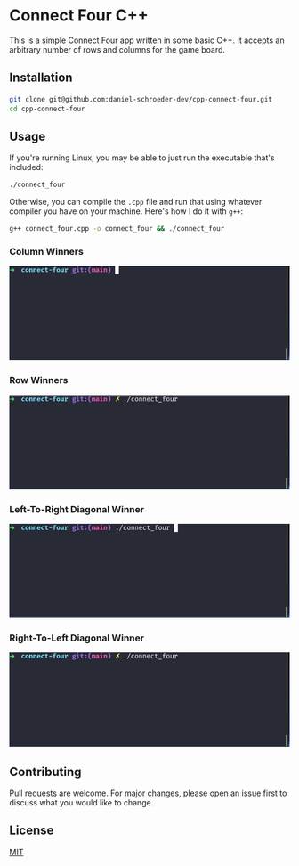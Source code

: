 # Connect Four C++

This is a simple Connect Four app written in some basic C++. It accepts an arbitrary number of rows and columns for the game board.

## Installation


```bash
git clone git@github.com:daniel-schroeder-dev/cpp-connect-four.git
cd cpp-connect-four
```

## Usage

If you're running Linux, you may be able to just run the executable that's included:

```bash
./connect_four
```

Otherwise, you can compile the `.cpp` file and run that using whatever compiler you have on your machine. Here's how I do it with `g++`:

```bash
g++ connect_four.cpp -o connect_four && ./connect_four
```

### Column Winners

![connect four column winner gif](connect-four-column-winner.gif)

### Row Winners

![connect four row winner gif](connect-four-row-winner.gif)

### Left-To-Right Diagonal Winner

![connect four ltr winner gif](connect-four-ltr-winner.gif)

### Right-To-Left Diagonal Winner

![connect four rtl winner gif](connect-four-rtl-winner.gif)

## Contributing
Pull requests are welcome. For major changes, please open an issue first to discuss what you would like to change.

## License
[MIT](https://choosealicense.com/licenses/mit/)
